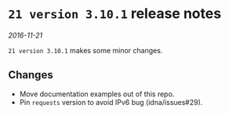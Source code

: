 # `21 version 3.10.1` release notes

*2016-11-21*

`21 version 3.10.1` makes some minor changes.

## Changes
- Move documentation examples out of this repo.
- Pin `requests` version to avoid IPv6 bug (idna/issues#29).
